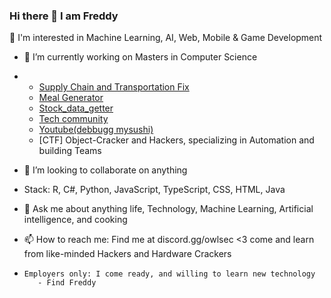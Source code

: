 ### Hi there 👋 I am Freddy
  👀 I'm interested in Machine Learning, AI, Web, Mobile & Game Development
- 🔭 I’m currently working on Masters in Computer Science
-  - [Supply Chain and Transportation Fix](https://github.com/fmckenzie05/Supply-Chain-and-Transportation-Fix)
   - [Meal Generator](https://github.com/fmckenzie05/meal-generator)
   - [Stock_data_getter](https://github.com/fmckenzie05/stock_getter)
   - [Tech community](https://www.reddit.com/r/TechHive/)
   - [Youtube(debbugg mysushi)](https://www.youtube.com/channel/UChVU8dfXy91szlgnsgo_SdA)
   - [CTF] Object-Cracker and Hackers, specializing in Automation and building Teams

- 👯 I’m looking to collaborate on anything
-  Stack: R, C#, Python, JavaScript, TypeScript, CSS, HTML, Java
- 💬 Ask me about anything life, Technology, Machine Learning, Artificial intelligence, and cooking
- 📫 How to reach me: Find me at discord.gg/owlsec <3 come and learn from like-minded Hackers and Hardware Crackers
-     Employers only: I come ready, and willing to learn new technology
         - Find Freddy

